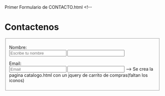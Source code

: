 
Primer Formulario de CONTACTO.html
    <!-- <h1 class="Titulo2">Contactenos</h1>
<fieldset>
<form class="">
<p> <label class="NombreFormularios">Nombre:</label>  
    <br>
    <input class="form-control" type="text" placeholder="Escribe tu nombre" aria-label="default input example">
    <input class=Formularios type="text" name="nombre">
 </p>
<p> 
    <label class="NombreFormularios">Email:</label> <br>
    <input class="form-control" type="text" placeholder="Email" aria-label="default input example">
    <input class=Formularios type="text" name="email"> -->
<!-- </p> -->
<!-- <p>  -->
    <!-- <label class="NombreFormularios">Telefono:</label> <br>
    <input class="form-control" type="text" placeholder="+56 *********" aria-label="default input example"> -->
    <!-- <input class=Formularios type="text"name=Telefono id="Telefono" value="+56"> -->
<!-- </p>  -->
<!-- <p>
    <label class="NombreFormularios">Mensaje:</label> <br>
    <textarea class=Formularios cols="100" rows="10"></textarea> -->
<!-- </p> --> 
<!-- <input class="btn btn-success btn-lg" type="submit"></input>
<a class="btn btn-primary btn-lg" href="index.html">Volver</a>
</form> -->
<!-- </fieldset>    -->
Se crea la pagina catalogo.html con un jquery de carrito de compras(faltan los iconos)
